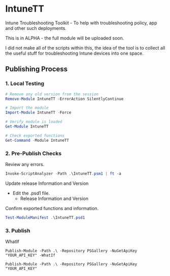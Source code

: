 # IntuneTT

Intune Troubleshooting Toolkit - To help with troubleshooting policy, app and other such deployments.

This is in ALPHA - the full module will be uploaded soon.

I did not make all of the scripts within this, the idea of the tool is to collect all the useful stuff for troubleshooting
Intune devices into one space.

## Publishing Process

### 1. Local Testing

```powershell
# Remove any old version from the session
Remove-Module IntuneTT -ErrorAction SilentlyContinue

# Import the module
Import-Module IntuneTT -Force

# Verify module is loaded
Get-Module IntuneTT

# Check exported functions
Get-Command -Module IntuneTT
```

### 2. Pre-Publish Checks

Review any errors.

```powershell
Invoke-ScriptAnalyzer -Path .\IntuneTT.psm1 | ft -a
```

Update release Information and Version

- Edit the .psd1 file.
  - Release Information and Version

Confirm exported functions and information.

```powershell
Test-ModuleManifest .\IntuneTT.psd1
```

### 3. Publish

WhatIf

`Publish-Module -Path .\ -Repository PSGallery -NuGetApiKey "YOUR_API_KEY" -WhatIf`

`Publish-Module -Path .\ -Repository PSGallery -NuGetApiKey "YOUR_API_KEY"`
